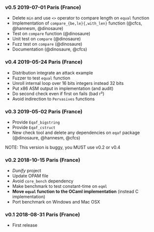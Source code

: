 ### v0.5 2019-07-01 Paris (France)

- Delete `min` and use `<>` operator to compare length on `equal` function
- Implementation of `compare_{be,le}{,with_len}` function (@cfcs, @hannesm, @dinosaure)
- Test on `compare` function (@dinosaure)
- Unit test on `compare` (@dinosaure)
- Fuzz test on `compare` (@dinosaure)
- Documentation (@dinosaure, @cfcs)

### v0.4 2019-05-24 Paris (France)

- Distribution integrate an attack example
- Fuzzer to test `equal` function
- Unroll internal loop over 16 bits integers instead 32 bits
- Put x86 ASM output in implementation (and audit)
- Do second check even if first on fails (bad r²)
- Avoid indirection to `Pervasives` functions

### v0.3 2019-05-02 Paris (France)

- Provide `Eqaf_bigstring`
- Provide `Eqaf_cstruct`
- New check tool and delete any dependencies on `eqaf` package (@dinosaure, @hannesm, @cfcs)

NOTE: This version is buggy, you MUST use v0.2 or v0.4

### v0.2 2018-10-15 Paris (France)

* _Dunify_ project
* Update OPAM file
* Avoid `core_bench` dependency
* Make benchmark to test constant-time on `eqml`
* __Move `equal` function to the OCaml implementation__ (instead C implementation)
* Port benchmark on Windows and Mac OSX

### v0.1 2018-08-31 Paris (France)

* First release
